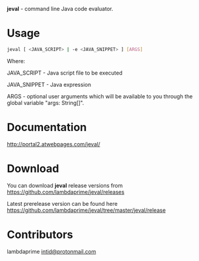 **jeval** - command line Java code evaluator.

# Usage

```bash
jeval [ <JAVA_SCRIPT> | -e <JAVA_SNIPPET> ] [ARGS]
```

Where: 

JAVA_SCRIPT - Java script file to be executed

JAVA_SNIPPET - Java expression

ARGS - optional user arguments which will be available to you through the global variable "args: String[]". 

# Documentation

http://portal2.atwebpages.com/jeval/

# Download

You can download **jeval** release versions from <https://github.com/lambdaprime/jeval/releases>

Latest prerelease version can be found here <https://github.com/lambdaprime/jeval/tree/master/jeval/release>

# Contributors

lambdaprime <intid@protonmail.com>
